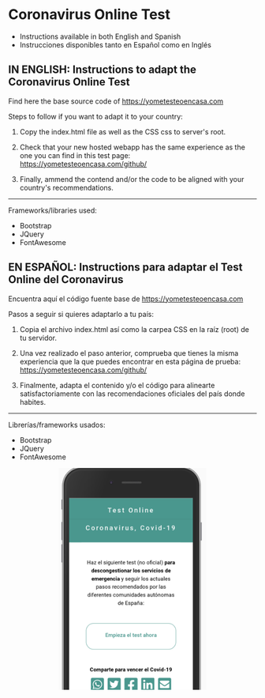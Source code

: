 # Coronavirus Online Test
- Instructions available in both English and Spanish
- Instrucciones disponibles tanto en Español como en Inglés



## IN ENGLISH: Instructions to adapt the Coronavirus Online Test

Find here the base source code of https://yometesteoencasa.com

Steps to follow if you want to adapt it to your country:

1. Copy the index.html file as well as the CSS css to server's root.

2. Check that your new hosted webapp has the same experience as the one you can find in this test page: https://yometesteoencasa.com/github/

3. Finally, ammend the contend and/or the code to be aligned with your country's recommendations.


---

Frameworks/libraries used:
- Bootstrap
- JQuery
- FontAwesome



## EN ESPAÑOL: Instructions para adaptar el Test Online del Coronavirus

Encuentra aquí el código fuente base de https://yometesteoencasa.com

Pasos a seguir si quieres adaptarlo a tu país:

1. Copia el archivo index.html así como la carpea CSS en la raíz (root) de tu servidor.

2. Una vez realizado el paso anterior, comprueba que tienes la misma experiencia que la que puedes encontrar en esta página de prueba: https://yometesteoencasa.com/github/

3. Finalmente, adapta el contenido y/o el código para alinearte satisfactoriamente con las recomendaciones oficiales del país donde habites.

---

Librerías/frameworks usados:
- Bootstrap
- JQuery
- FontAwesome



<p align="center">
<img src="image-readme.png" alt="Imágen YoMeTesteoEnCasa" width="300" height="auto"/>
</p>
